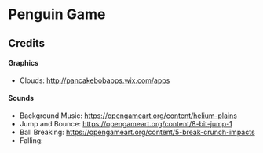 # Penguin Game



## Credits
#### Graphics
* Clouds: http://pancakebobapps.wix.com/apps

#### Sounds
* Background Music: https://opengameart.org/content/helium-plains
* Jump and Bounce: https://opengameart.org/content/8-bit-jump-1
* Ball Breaking: https://opengameart.org/content/5-break-crunch-impacts
* Falling:
